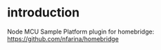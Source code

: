 # introduction  #
Node MCU Sample Platform plugin for homebridge: https://github.com/nfarina/homebridge
